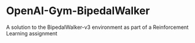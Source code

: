 # OpenAI-Gym-BipedalWalker
A solution to the BipedalWalker-v3 environment as part of a Reinforcement Learning assignment
